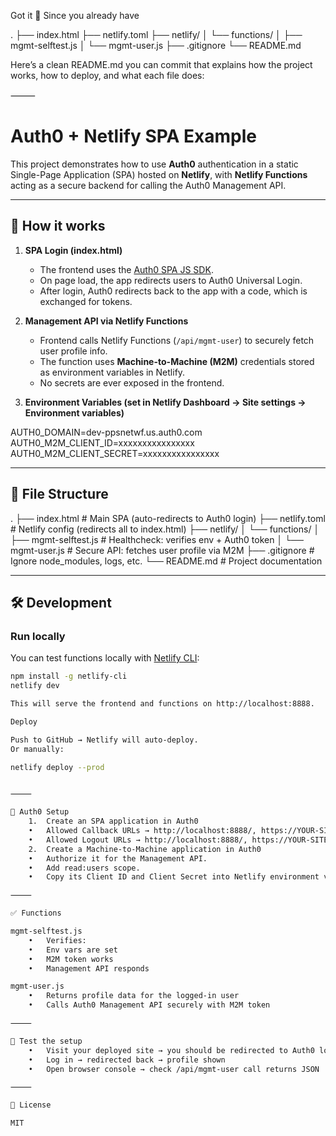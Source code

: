 Got it 🚀 Since you already have

.
├── index.html
├── netlify.toml
├── netlify/
│   └── functions/
│       ├── mgmt-selftest.js
│       └── mgmt-user.js
├── .gitignore
└── README.md

Here’s a clean README.md you can commit that explains how the project works, how to deploy, and what each file does:

⸻


# Auth0 + Netlify SPA Example

This project demonstrates how to use **Auth0** authentication in a static Single-Page Application (SPA) hosted on **Netlify**, with **Netlify Functions** acting as a secure backend for calling the Auth0 Management API.

---

## 🚀 How it works

1. **SPA Login (index.html)**  
   - The frontend uses the [Auth0 SPA JS SDK](https://github.com/auth0/auth0-spa-js).  
   - On page load, the app redirects users to Auth0 Universal Login.  
   - After login, Auth0 redirects back to the app with a code, which is exchanged for tokens.  

2. **Management API via Netlify Functions**  
   - Frontend calls Netlify Functions (`/api/mgmt-user`) to securely fetch user profile info.  
   - The function uses **Machine-to-Machine (M2M)** credentials stored as environment variables in Netlify.  
   - No secrets are ever exposed in the frontend.

3. **Environment Variables (set in Netlify Dashboard → Site settings → Environment variables)**

AUTH0_DOMAIN=dev-ppsnetwf.us.auth0.com
AUTH0_M2M_CLIENT_ID=xxxxxxxxxxxxxxxx
AUTH0_M2M_CLIENT_SECRET=xxxxxxxxxxxxxxxx

---

## 📂 File Structure

.
├── index.html               # Main SPA (auto-redirects to Auth0 login)
├── netlify.toml             # Netlify config (redirects all to index.html)
├── netlify/
│   └── functions/
│       ├── mgmt-selftest.js # Healthcheck: verifies env + Auth0 token
│       └── mgmt-user.js     # Secure API: fetches user profile via M2M
├── .gitignore               # Ignore node_modules, logs, etc.
└── README.md                # Project documentation

---

## 🛠 Development

### Run locally
You can test functions locally with [Netlify CLI](https://docs.netlify.com/cli/get-started/):

```bash
npm install -g netlify-cli
netlify dev

This will serve the frontend and functions on http://localhost:8888.

Deploy

Push to GitHub → Netlify will auto-deploy.
Or manually:

netlify deploy --prod


⸻

🔑 Auth0 Setup
	1.	Create an SPA application in Auth0
	•	Allowed Callback URLs → http://localhost:8888/, https://YOUR-SITE.netlify.app/
	•	Allowed Logout URLs → http://localhost:8888/, https://YOUR-SITE.netlify.app/
	2.	Create a Machine-to-Machine application in Auth0
	•	Authorize it for the Management API.
	•	Add read:users scope.
	•	Copy its Client ID and Client Secret into Netlify environment variables.

⸻

✅ Functions

mgmt-selftest.js
	•	Verifies:
	•	Env vars are set
	•	M2M token works
	•	Management API responds

mgmt-user.js
	•	Returns profile data for the logged-in user
	•	Calls Auth0 Management API securely with M2M token

⸻

🧪 Test the setup
	•	Visit your deployed site → you should be redirected to Auth0 login
	•	Log in → redirected back → profile shown
	•	Open browser console → check /api/mgmt-user call returns JSON

⸻

📜 License

MIT


